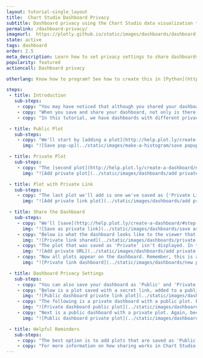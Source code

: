 ```yaml
---
layout: tutorial-single_layout
title:  Chart Studio Dashboard Privacy
subtitle: Dashboard privacy using the Chart Studio data visualization tool
permalink: /dashboard-privacy/
imageurl:  https://plotly.github.io/static/images/dashboards/dashboard privacy thumb.png
state: active
tags: dashboard
order: 2.5
meta_description: Learn how to set privacy settings to share dashboards using the Chart Studio dashboard tool.
popularity: featured
actioncall: Dashboard privacy

otherlang: Know how to program? See how to create this in [Python](https://plot.ly/python/dashboard/) or [R](https://plot.ly/r/dashboard/).

steps:
 - title: Introduction
   sub-steps:
    - copy: "You may have noticed that although you shared your dashboard as 'Public' or by using a secret link, some of the plots were not appearing to viewers."
    - copy: "When you save and share your dashboard, not only is there a privacy setting for the dashboard, there's a privacy setting for individual plots too. You have to set the privacy of these plots so viewers can see your entire dashboard."
    - copy: "In this tutorial, we have dashboards with different privacy settings, and plots added to them with *their* own privacy settings. You'll see what they look like when they're shared."

 - title: Public Plot
   sub-steps:
    - copy: "We'll start by [adding a plot](http://help.plot.ly/create-a-dashboard/#step-3-add-a-plot) to our dashboard that was used in [this](http://help.plot.ly/make-a-2d-histogram-heatmap/) Chart Studio tutorial. It was saved as 'Public' so everyone can see it, not just Chart Studio users."
      img: "![Save pop-up](../static/images/make-a-histogram/save popup 2d hist.png)"

 - title: Private Plot
   sub-steps:
    - copy: "The [second plot](http://help.plot.ly/create-a-dashboard/#step-4-add-a-second-plot) we'll add to our dashboard was saved as 'Private'. See [this](http://help.plot.ly/how-sharing-works-in-plotly/#privacy-options) page to learn more about private plots."
      img: "![Add private plot](../static/images/dashboards/add private plot.png)"

 - title: Plot with Private Link
   sub-steps:
    - copy: "The last plot we'll add is one we've saved as ['Private Link'](http://help.plot.ly/how-sharing-works-in-plotly/#secret-links)."
      img: "![Add private link plot](../static/images/dashboards/add private link plot.png)"

 - title: Share the Dashboard
   sub-steps:
    - copy: "We'll [save](http://help.plot.ly/create-a-dashboard/#step-8-save-and-share-a-dashboard) our dashboard as 'Private Link', then click on 'Share' to find the shareable link."
      img: "![Save as private link](../static/images/dashboards/save as private link.png)"
    - copy: "Below is what the dashboard looks like to the viewer that was given this secret link. Remember, private links allow people with the link to view the dashboard, but it will not appear on your profile, nor is it searchable."
      img: "![Private link shared](../static/images/dashboards/private link shared.gif)"
    - copy: "The plot that was saved as 'Private' isn't displayed. In this case, we have to reset this graph's privacy setting, either as 'Public' or 'Private Link'. It's very important to note that the dashboard will not automatically update when it's changed to 'Private Link'. After you save it as 'Private Link', go back to your dashboard. Click on the plot, hit 'Edit', then select 'URL' to *enter the shareable link*. This is the only way to update your dashboard's plot from 'Private' to 'Private Link' and be viewable."
      img: "![Add private URL](../static/images/dashboards/add private url.png)"
    - copy: "Now all plots appear on the dashboard. Remember, this is a dashboard with a secret link."
      img: "![Private link dashboard](../static/images/dashboards/new private link viewed.gif)"

 - title: Dashboard Privacy Settings
   sub-steps:
    - copy: "You can also save your dashboard as 'Public' and 'Private'. To show the different dashboard privacy settings and how they appear to a viewer, we've used the following examples."
    - copy: "Below is a plot saved with a secret link, added to a public dashboard. As you can see, it's still viewable."
      img: "![Public dashboard private link plot](../static/images/dashboards/Public dashboard private link.png)"
    - copy: "The following is a private dashboard with a public plot. Even though the plot is public, the *dashboard* is private, so the viewer can't see it."
      img: "![Private dashboard public plot](../static/images/dashboards/Private dashboard public plot.png)"
    - copy: "Next is a public dashboard with a private plot. Again, because the plot was saved as *private*, it won't appear to another viewer."
      img: "![Public dashboard private plot](../static/images/dashboards/public dashboard private plot.png)"

 - title: Helpful Reminders
   sub-steps:
    - copy: "The best option is to add plots that are saved as 'Public' or 'Private Link', and set your dashboard privacy setting as 'Private' or 'Private Link'. Adding a plot that's been saved as 'Private' won't appear to the viewer."
    - copy: "For more information on how sharing works in Chart Studio, check out [this](http://help.plot.ly/how-sharing-works-in-plotly/) page."
---
```

